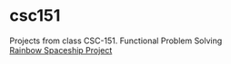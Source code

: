 # csc151
Projects from class CSC-151. Functional Problem Solving
<br>
<a href="spaceship.html">Rainbow Spaceship Project</a>